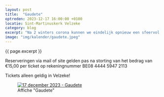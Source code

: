 ```yaml
---
layout: post
title:  "Gaudete"
optreden: 2023-12-17 16:00:00 +0100
locatie: Sint-Martinuskerk Velzeke
category: blog
excerpt: "Na 2 winters corona kunnen we eindelijk opnieuw een sfeervol kerstconcert zingen!<br> Een dubbel kerstconcert, een samenwerking met de Gregoriusgilde uit Oudenaarde."
image: "img/kalender/gaudete.jpeg"
---
```


{{ page.excerpt }}

Reserveringen via mail of site gelden pas na storting van het bedrag van €15,00 per ticket op rekeningnummer BE08 4444
5947 2113

Tickets alleen geldig in Velzeke!

<div class="gallery">
<figure>
  <a href="{{ page.image | absolute_url}}" data-lity>
    <img src="{{ page.image | absolute_url}}" alt="17 december 2023 - Gaudete" />
  </a>
  <figcaption>Affiche "Gaudete"</figcaption>
</figure>
</div>
